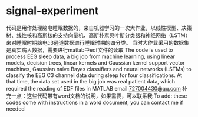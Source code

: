 # signal-experiment
代码是用作处理脑电睡眠数据的，来自机器学习的一次大作业，以线性模型、决策树、线性核和高斯核的支持向量机、高斯朴素贝叶斯分类器和神经网络（LSTM）来对睡眠时期脑电c3通道数据进行睡眠时期的四分类。
当时大作业采用的数据集是真实病人数据，需要进行matlab中edf文件的读取
The code is used to process EEG sleep data, a big job from machine learning, using linear models, decision trees, linear kernels and Gaussian kernel support vector machines, Gaussian naïve Bayes classifiers and neural networks (LSTMs) to classify the EEG C3 channel data during sleep for four classifications.
At that time, the data set used in the big job was real patient data, which required the reading of EDF files in MATLAB
email:727004430@qq.com
补充一点：这些代码带有word文档的说明，如果需要，可以联系我
To add: these codes come with instructions in a word document, you can contact me if needed
